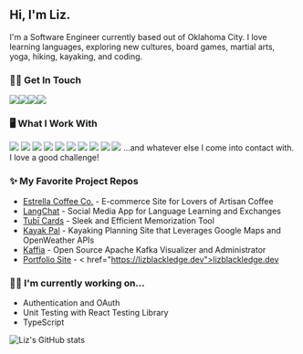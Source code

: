 ## Hi, I'm Liz.

I'm a Software Engineer currently based out of Oklahoma City. I love learning languages, exploring new cultures, board games, martial arts, yoga, hiking, kayaking, and coding. 

### 🤝🏽 Get In Touch
<a href="https://www.linkedin.com/in/lizblackledge01/"><img src="https://img.shields.io/badge/LinkedIn-0077B5?style=for-the-badge&logo=linkedin&logoColor=white"></a><a href="https://lizblackledge.dev"><img src="https://img.shields.io/badge/portfolio-0A0A0A?style=for-the-badge&logo=dev.to&logoColor=white"></a><a href="mailto:lizblackledge01@gmail.com"><img src="https://img.shields.io/badge/Gmail-D14836?style=for-the-badge&logo=gmail&logoColor=white"></a><a href="	https://medium.com/@liz5112"><img src="https://img.shields.io/badge/medium-D3D3D3?style=for-the-badge&logo=medium&logoColor=lightgrey"></a>

### 🖥️ What I Work With
<img src="https://img.shields.io/badge/JavaScript-F7DF1E?style=for-the-badge&logo=javascript&logoColor=black"> <img src="https://img.shields.io/badge/React-20232A?style=for-the-badge&logo=react&logoColor=61DAFB"> <img src="https://img.shields.io/badge/Node.js-43853D?style=for-the-badge&logo=node.js&logoColor=white"> <img src="https://img.shields.io/badge/Express-000000?style=for-the-badge&logo=express&logoColor=90ee90"> <img src="https://img.shields.io/badge/PostgreSQL-2F6792?style=for-the-badge&logo=postgresql&logoColor=white"> <img src="https://img.shields.io/badge/MongoDB-4EA94B?style=for-the-badge&logo=mongodb&logoColor=white"> <img src="https://img.shields.io/badge/Material%20UI-007FFF?style=for-the-badge&logo=mui&logoColor=white"> <img src="https://img.shields.io/badge/Chakra--UI-319795?style=for-the-badge&logo=chakra-ui&logoColor=white"> <img src="https://img.shields.io/badge/HTML5-E34F26?style=for-the-badge&logo=html5&logoColor=white"> <img src="https://img.shields.io/badge/CSS3-1572B6?style=for-the-badge&logo=css3&logoColor=white"> 
...and whatever else I come into contact with. I love a good challenge!

### ✨ My Favorite Project Repos
* <a href="https://github.com/Liz5112/Estrella-Coffee-Co">Estrella Coffee Co.</a> - E-commerce Site for Lovers of Artisan Coffee
* <a href="https://github.com/Liz5112/LangChat">LangChat</a> - Social Media App for Language Learning and Exchanges
* <a href="https://github.com/Liz5112/tubi-cards">Tubī Cards</a> - Sleek and Efficient Memorization Tool 
* <a href="https://github.com/Liz5112/kayak-pal">Kayak Pal</a> - Kayaking Planning Site that Leverages Google Maps and OpenWeather APIs
* <a href="https://github.com/oslabs-beta/Kaffia">Kaffia</a> - Open Source Apache Kafka Visualizer and Administrator
* <a href="https://github.com/Liz5112/portfolio">Portfolio Site</a> - < href="https://lizblackledge.dev">lizblackledge.dev</a>

### 💪🏾 I'm currently working on...
<ul>
  <li>Authentication and OAuth</li> 
  <li>Unit Testing with React Testing Library</li> 
  <li>TypeScript</li> 
</ul>


![Liz's GitHub stats](https://github-readme-stats.vercel.app/api?username=Liz5112&show_icons=true&theme=dark)

<!--

- 🔭 I’m currently working on ...
- 🌱 I’m currently learning ...
- 👯 I’m looking to collaborate on ...
- 🤔 I’m looking for help with ...
- 💬 Ask me about ...
- 📫 How to reach me: ...
- 😄 Pronouns: ...
- ⚡ Fun fact: ...
-->
